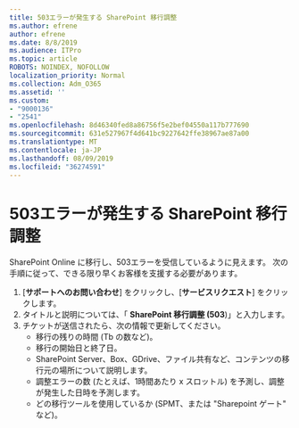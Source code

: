 ```yaml
---
title: 503エラーが発生する SharePoint 移行調整
ms.author: efrene
author: efrene
ms.date: 8/8/2019
ms.audience: ITPro
ms.topic: article
ROBOTS: NOINDEX, NOFOLLOW
localization_priority: Normal
ms.collection: Adm_O365
ms.assetid: ''
ms.custom:
- "9000136"
- "2541"
ms.openlocfilehash: 8d46340fed8a86756f5e2bef04550a117b777690
ms.sourcegitcommit: 631e527967f4d641bc9227642ffe38967ae87a00
ms.translationtype: MT
ms.contentlocale: ja-JP
ms.lasthandoff: 08/09/2019
ms.locfileid: "36274591"
---
```

# <a name="sharepoint-migration-throttling-with-503-errors"></a>503エラーが発生する SharePoint 移行調整

SharePoint Online に移行し、503エラーを受信しているように見えます。 次の手順に従って、できる限り早くお客様を支援する必要があります。 

1. [**サポートへのお問い合わせ**] をクリックし、[**サービスリクエスト**] をクリックします。
2. タイトルと説明については、「 **SharePoint 移行調整 (503**)」と入力します。
3. チケットが送信されたら、次の情報で更新してください。
    - 移行の残りの時間 (Tb の数など)。
    - 移行の開始日と終了日。
    - SharePoint Server、Box、GDrive、ファイル共有など、コンテンツの移行元の場所について説明します。
    - 調整エラーの数 (たとえば、1時間あたり x スロットル) を予測し、調整が発生した日時を予測します。
    - どの移行ツールを使用しているか (SPMT、または "Sharepoint ゲート" など)。


